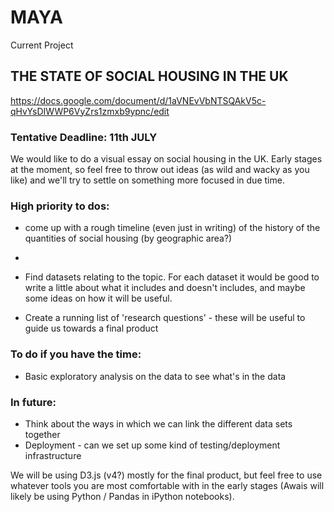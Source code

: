 # MAYA

Current Project
## THE STATE OF SOCIAL HOUSING IN THE UK

https://docs.google.com/document/d/1aVNEvVbNTSQAkV5c-qHvYsDIWWP6VyZrs1zmxb9ypnc/edit

### Tentative Deadline: 11th JULY

We would like to do a visual essay on social housing in the UK. Early stages at the moment, so feel free to throw out ideas (as wild and wacky as you like) and we'll try to settle on something more focused in due time.


### High priority to dos:
- come up with a rough timeline (even just in writing) of the history of the quantities of social housing (by geographic area?)
-

- Find datasets relating to the topic. For each dataset it would be good to write a little about what it includes and doesn't includes, and maybe some ideas on how it will be useful.
- Create a running list of 'research questions' - these will be useful to guide us towards a final product

### To do if you have the time:
- Basic exploratory analysis on the data to see what's in the data

### In future:
- Think about the ways in which we can link the different data sets together
- Deployment - can we set up some kind of testing/deployment infrastructure


We will be using D3.js (v4?) mostly for the final product, but feel free to use whatever tools you are most comfortable with in the early stages (Awais will likely be using Python / Pandas in iPython notebooks).
